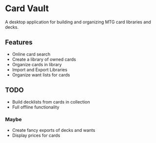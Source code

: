 # Card Vault
A desktop application for building and organizing MTG card libraries and decks.

## Features

* Online card search
* Create a library of owned cards
* Organize cards in library
* Import and Export Libraries
* Organize want lists for cards


## TODO

* Build decklists from cards in collection
* Full offline functionality

### Maybe
* Create fancy exports of decks and wants
* Display prices for cards
